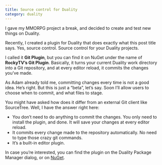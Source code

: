 ```yaml
---
title: Source control for Duality
category: duality
---
```

I gave my MMORPG project a break, and decided to create and test new things on Duality.
<!-- more -->

Recently, I created a plugin for Duality that does exactly what this post title says. Yes, source control. Source control for your Duality projects.

I called it **Git Plugin**, but you can find it on NuGet under the name of **RockyTV’s Git Plugin**. Basically, it turns your current Duality work directory into a Git repository, and at every editor reload, it commits the changes you’ve made.

As Adam already told me, committing changes every time is not a good idea. He’s right. But this is just a “beta”, let’s say. Soon I’ll allow users to choose when to commit, and what files to stage.

You might have asked how does it differ from an external Git client like SourceTree. Well, I have the answer right here:

* You don’t need to do anything to commit the changes. You only need to install the plugin, and done. It will save your changes at every editor reload.
* It commits every change made to the repository automatically. No need to type those crazy git commands.
* It’s a built-in editor plugin.

In case you’re interested, you can find the plugin on the Duality Package Manager dialog, or on [NuGet](https://www.nuget.org/packages/RockyTV.GitPlugin.editor/).